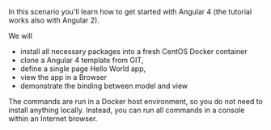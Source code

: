 In this scenario you'll learn how to get started with Angular 4 (the tutorial works also with Angular 2). 

We will 
- install all necessary packages into a fresh CentOS Docker container 
- clone a Angular 4 template from GIT,
- define a single page Hello World app,
- view the app in a Browser
- demonstrate the binding between model and view

The commands are run in a Docker host environment, so you do not need to install anything locally. Instead, you can run all commands in a console within an Internet browser.
